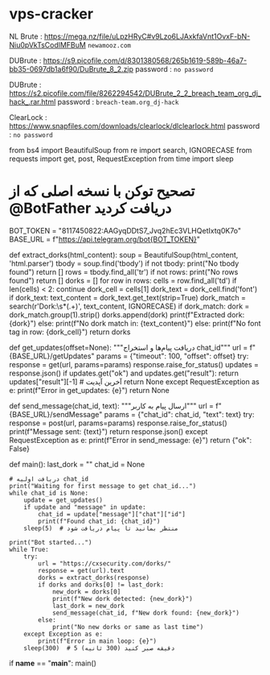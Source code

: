 # vps-cracker


NL Brute : https://mega.nz/file/uLpzHRyC#v9Lzo6LJAxkfaVnt1OvxF-bN-Niu0pVkTsCodlMFBuM `newamooz.com`

DUBrute : https://s9.picofile.com/d/8301380568/265b1619-589b-46a7-bb35-0697db1a6f90/DuBrute_8_2.zip password : `no password`

DUBrute : https://s2.picofile.com/file/8262294542/DUBrute_2_2_breach_team_org_dj_hack_.rar.html password : `breach-team.org_dj-hack`

ClearLock : https://www.snapfiles.com/downloads/clearlock/dlclearlock.html password : `no password`

from bs4 import BeautifulSoup
from re import search, IGNORECASE
from requests import get, post, RequestException
from time import sleep

# تصحیح توکن با نسخه اصلی که از @BotFather دریافت کردید
BOT_TOKEN = "8117450822:AAGyqDDtS7_Jvq2hEc3VLHQetIxtq0K7o"
BASE_URL = f"https://api.telegram.org/bot{BOT_TOKEN}"

def extract_dorks(html_content):
    soup = BeautifulSoup(html_content, 'html.parser')
    tbody = soup.find('tbody')
    if not tbody:
        print("No tbody found")
        return []
    rows = tbody.find_all('tr')
    if not rows:
        print("No rows found")
        return []
    dorks = []
    for row in rows:
        cells = row.find_all('td')
        if len(cells) < 2:
            continue
        dork_cell = cells[1]
        dork_text = dork_cell.find('font')
        if dork_text:
            text_content = dork_text.get_text(strip=True)
            dork_match = search(r'Dork:\s*(.+)', text_content, IGNORECASE)
            if dork_match:
                dork = dork_match.group(1).strip()
                dorks.append(dork)
                print(f"Extracted dork: {dork}")
            else:
                print(f"No dork match in: {text_content}")
        else:
            print(f"No font tag in row: {dork_cell}")
    return dorks

def get_updates(offset=None):
    """دریافت پیام‌ها و استخراج chat_id"""
    url = f"{BASE_URL}/getUpdates"
    params = {"timeout": 100, "offset": offset}
    try:
        response = get(url, params=params)
        response.raise_for_status()
        updates = response.json()
        if updates.get("ok") and updates.get("result"):
            return updates["result"][-1]  # آخرین آپدیت
        return None
    except RequestException as e:
        print(f"Error in get_updates: {e}")
        return None

def send_message(chat_id, text):
    """ارسال پیام به کاربر"""
    url = f"{BASE_URL}/sendMessage"
    params = {"chat_id": chat_id, "text": text}
    try:
        response = post(url, params=params)
        response.raise_for_status()
        print(f"Message sent: {text}")
        return response.json()
    except RequestException as e:
        print(f"Error in send_message: {e}")
        return {"ok": False}

def main():
    last_dork = ""
    chat_id = None

    # دریافت اولیه chat_id
    print("Waiting for first message to get chat_id...")
    while chat_id is None:
        update = get_updates()
        if update and "message" in update:
            chat_id = update["message"]["chat"]["id"]
            print(f"Found chat_id: {chat_id}")
        sleep(5)  # منتظر بمانید تا پیام دریافت شود

    print("Bot started...")
    while True:
        try:
            url = "https://cxsecurity.com/dorks/"
            response = get(url).text
            dorks = extract_dorks(response)
            if dorks and dorks[0] != last_dork:
                new_dork = dorks[0]
                print(f"New dork detected: {new_dork}")
                last_dork = new_dork
                send_message(chat_id, f"New dork found: {new_dork}")
            else:
                print("No new dorks or same as last time")
        except Exception as e:
            print(f"Error in main loop: {e}")
        sleep(300)  # 5 دقیقه صبر کنید (300 ثانیه)

if __name__ == "__main__":
    main()
